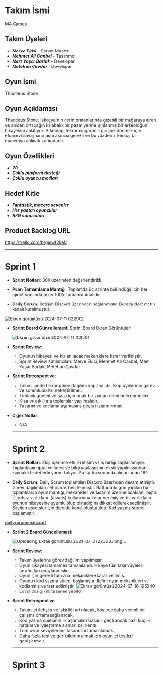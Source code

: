 # Takım İsmi
M4 Games

## Takım Üyeleri
- ***Merve Ekici*** - Scrum Master
- ***Mehmet Ali Canbal*** - Tasarımcı
- ***Mert Yaşar Barlak*** - Developer
- ***Metehan Çavdar*** - Developer

## Oyun İsmi
Thaddeus Stone

## Oyun Açıklaması
Thaddeus Stone, İskoçya'nın derin ormanlarında gizemli bir mağaraya giren ve aniden ortaçağın kalabalık bir pazar yerine ışınlanmış bir arkeoloğun hikayesini anlatıyor. Arkeolog, tekrar mağaranın girişine dönmek için efsanevi savaş sınırlarını aşması gerekli ve bu yüzden arkeolog bir maceraya atılmak zorundadır.

## Oyun Özellikleri
- ***2D***
- ***Çoklu platform desteği***
- ***Çoklu oyuncu modları***

## Hedef Kitle
- ***Fantastik, macera sevenler***
- ***Her yaştan oyuncular***
- ***RPG sunucuları***

## Product Backlog URL
https://trello.com/b/gmwf2keU

---

# Sprint 1

- **Sprint Notları**: 300 üzerinden değerlendirildi.

- **Puan Tamamlama Mantığı**: Toplamda üç sprinte bölündüğü için her sprint sonunda puan 100'e tamamlanmalıdır.

- **Daily Scrum**: İletişim Discord üzerinden sağlanmıştır. Burada dört metin kanalı kurulmuştur.

![Ekran görüntüsü 2024-07-11 022902](https://github.com/Ciaodar/OUA-Bootcamp/assets/154469323/fb04d0fd-fd2b-4f38-90fc-2f5709fe1539)

- **Sprint Board Güncellemesi**: Sprint Board Ekran Görüntüleri

  ![Ekran görüntüsü 2024-07-11 031501](https://github.com/Ciaodar/OUA-Bootcamp/assets/154469323/be361e07-010f-4e0a-a42b-a199bea30947)

- **Sprint Review**:
  - Oyunun hikayesi ve kullanılacak mekaniklere karar verilmiştir.
  - Sprint Review Katılımcıları: Merve Ekici, Mehmet Ali Canbal, Mert Yaşar Barlak, Metehan Çavdar
- **Sprint Retrospective**:
  - Takım içinde tekrar görev dağılımı yapılmalıdır. Ekip üyelerinin görev ve sorumlulukları netleştirilmeli.
  - Toplantı günleri ve saati için ortak bir zaman dilimi belirlenmelidir.
  - Kısa ve etkili ara toplantılar yapılmalıdır.
  - Tasarım ve kodlama aşamasına geçiş hızlandırılmalı.

- **Diğer Notlar**:
  - N/A

  ---

  # Sprint 2

- **Sprint Notları**: Ekip içerinde etkili iletişim ve iş birliği sağlanamıyor. Toplantıların iptal edilmesi ve bilgi paylaşmının eksik yapılmasından kaynaklı hedeflerin yarım kalıyor. Bu sprint sonunda alınan puan 180
 
- **Daily Scrum**: Daily Scrum toplantıları Discord üzerinden devam etmiştir. Görev dağılımları net olarak belirlenmiştir. Haftada iki gün yapılan bu toplantılarda oyun mantığı, mekanikler ve tasarım üzerine odaklanılmıştır. Ücretsiz varlıkların (assets) kullanımına karar verilmiş ve bu varlıkların oyunun hikayesine uyumlu olup olmadığına dikkat edilerek seçilmiştir. Seçilen assetsler için dicorda kanal oluşturuldu. Kod yazma süreci başlamıştır.

[dailyscrumchats.pdf](https://github.com/user-attachments/files/16325718/dailyscrumchats.pdf)

- **Sprint 2 Board Güncellemesi**:

  ![Uploading Ekran görüntüsü 2024-07-21 223033.png…]()


- **Sprint Review**:
  - Takım üyelerine görev dağılımı yapılmıştır.
  - Oyun hikayesi tamamen tamamlandı. Hikaye tüm takım üyeleri tarafından onaylanmıştır.
  - Oyun için gerekli tüm ana mekaniklere karar verilmiş.
  - Oyunun kod yazma süreci başlamıştır. Belirli oyun mekanikleri ve kodlanmış ve test edilmiştir.
   ![Ekran görüntüsü 2024-07-16 195040](https://github.com/user-attachments/assets/56049dcd-b437-4297-8259-549424c74b95)
  - Level design ilk tasarımı yapıldı.
- **Sprint Retrospective**
  - Takım içi iletişim ve işbirliği artırılacak, böylece daha verimli bir çalışma ortamı sağlanacak.
  - Kod yazma sürecinin ilk aşamaları başarılı geçti ancak bazı küçük hatalar ve iyileştirme alanları belirlendi.
  - Tüm oyun seviyelerinin tasarımını tamamlamak.
  - Daha fazla test ve geri bildirim almak için oyun içi testleri genişletmek. 

 











  ---

  # Sprint 3
  

